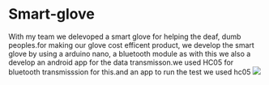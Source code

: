  # Smart-glove
With my team we delevoped a smart glove for helping the deaf, dumb peoples.for making our glove cost efficent product, we develop the smart glove by using a arduino nano, a bluetooth module as with this we also a develop an android app for the data transmisson.we used HC05 for bluetooth transmisssion for this.and an app to run the test
we used hc05
<img src = "https://github.com/ritikdh440/Smart-glove/blob/master/Sample%20Images/IMG_20200303_115848.jpg">

